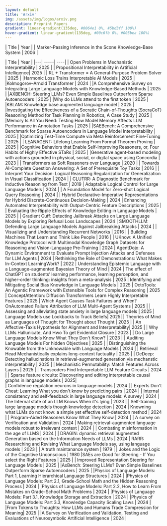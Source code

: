 ```yaml
---
layout: default
title: 'Arxiv'
img: /assets/img/logos/arxiv.png
description: Preprint Papers
gradient: linear-gradient(135deg, #0064e1 0%, #5bd3ff 100%)
hover-gradient: linear-gradient(135deg, #00c6fb 0%, #005bea 100%)
---
```


| Title | Year | 
| Marker-Passing Inference in the Scone Knowledge-Base System |  2006 | 



| Title | Year | 
|---| -----| ----| 
| Open Problems in Mechanistic Interpretability | 2025 | 
|  Propositional Interpretability in Artificial Intelligence| 2025 | 
| RL + Transformer = A General-Purpose Problem Solver | 2025 | 
|Harmonic Loss Trains Interpretable AI Models | 2025 | 
|Kolmogorov–Arnold Transformer | 2024 | 
|A Comprehensive Survey on Integrating Large Language Models with Knowledge-Based Methods |  2025 | 
|AXBENCH: Steering LLMs? Even Simple Baselines Outperform Sparse Autoencoders | 2025 | 
|Why do LLMs attend to the first token | 2025 | 
|KBLAM: Knowledge base augmented language model | 2025 |
|Investigating the Effectiveness of a Socratic Chain-of-Thoughts (SocraCoT) Reasoning Method for Task Planning in Robotics, A Case Study | 2025 | 
|Memory Is All You Need: Testing How Model Memory Affects LLM Performance in Annotation Tasks  | 2025 | 
|SAEBench: A Comprehensive Benchmark for Sparse Autoencoders in Language Model Interpretability | 2025 | 
|Optimizing Test-Time Compute via Meta Reinforcement Fine-Tuning | 2025 |
| LEANAGENT: Lifelong Learning From Formal Theorem Proving | 2025 | 
|Cognitive Behaviors that Enable Self-Improving Reasoners, or, Four Habits of Highly Effective STaRs | 2025 |
|Generative agent-based modeling with actions grounded in physical, social, or digital space using Concordia | 2023 |
| Transformers as Soft Reasoners over Language | 2020 |
| Towards AI-Complete Question Answering: A Set of Prerequisite Toy Tasks |  2016  | 
| Interpret Your Decision: Logical Reasoning Regularization for Generalization in Visual Classification | 2024 | 
| CLUTRR: A Diagnostic Benchmark for Inductive Reasoning from Text | 2019
| Adaptable Logical Control for Large Language Models | 2024 | 
| A Foundation Model for Zero-shot Logical Query Reasoning | 2024 | 
|  Hybrid Declarative-Imperative Representations for Hybrid Discrete-Continuous Decision-Making | 2024
| Enhancing Automated Interpretability with Output-Centric Feature Descriptions | 2025 | 
|  Evaluating the Ripple Effects of Knowledge Editing in Language Models | 2025 | 
|  Gradient Cuff: Detecting Jailbreak Attacks on Large Language Models by Exploring Refusal Loss Landscapes | 2024
|  SMOOTHLLM: Defending Large Language Models Against Jailbreaking Attacks | 2024 | 
| Visualizing and Understanding Recurrent Networks | 2016 | 
| Building Machines That Learn and Think Like People |  2016 | 
| UKnow: A Unified Knowledge Protocol with Multimodal Knowledge Graph Datasets for Reasoning and Vision-Language Pre-Training | 2024
|  AgentDojo: A Dynamic Environment to Evaluate Prompt Injection Attacks and Defenses for LLM Agents | 2024
|  Rethinking the Role of Demonstrations: What Makes In-Context LearningWork? | 2022 
| Understanding Epistemic Language with a Language-augmented Bayesian Theory of Mind |  2024
|  The effect of ChatGPT on students’ learning performance, learning perception, and higher-order thinking: insights from a meta-analysis | 2025 
|  Identifying and Mitigating Social Bias Knowledge in Language Models | 2025
|  OctoTools: An Agentic Framework with Extensible Tools for Complex Reasoning | 2025 
|  ConceptAttention: Diffusion Transformers Learn Highly Interpretable Features | 2025 
|  Which Agent Causes Task Failures and When? OnAutomated Failure Attribution of LLM Multi-Agent Systems | 2025 |
|  Assessing and alleviating state anxiety in large language models | 2025
| Language Models use Lookbacks to Track Beliefs| 2025|
|  Theories of Mind as Languages of Thought for Thought about Thought | 2025 | 
| An Affective-Taxis Hypothesis for Alignment and Interpretability| 2025 | 
|  Why LLMs Hallunicate, And Hwo To get Evidential Closure |  2023 | 
|  Do Large Language Models Know What They Don't Know? | 2023 |
|  Auditing Language Models For hidden Objectives |  2025 | 
|  Distinguishing the Knowable from the Unknowable with Language Models | 2024 | 
|  Retrieval Head Mechanistically explains long-context factuality | 2025 | 
|  DeDeep: Detecting hallucinations in retrieval-augmented generation via mechanstic interpretability | 2025 | 
|   Mechanistic Permutability: Match Features Across Layers | 2025 | 
|  Transcoders Find Interpretable LLM Feature Circuits | 2024 | 
|  Sparse feature circuits: Discovering and editing interpretable causal graphs in langauge models | 2025|  
|   Confidence regulation neurons in language models | 2024 | 
|  Experts Don't Cheat: Learning What you don't know by predicting pairs | 2024 | 
| Internal consistency and self-feedback in large language models: A survey | 2024 
|  The Internal state of an LLM Knows When it's lying | 2023 | 
| Self-training large language models though knowledge detection | 2024 
| Knowning what LLMs do not know: a simple yet effective self-detection method | 2024 |
| Program-Aided Reasoners Know What They Know | 2024 | 
| A survey on Verification and Validation | 2024 
|  Making retrieval-augmented language models robust to irrelevant context | 2024 |
| Combating misinformation in the age of LLMS | 2024 | 
| DRAGIN: dynamic retrieval augmented Generation based on the Information Needs of LLMs |  2024
| RARR: Researching and Revising What Language Models say, using language models | 2023 | 
| A truth maintanance system | 1979 | 
|  Jokes and the Logic of the Cognitive Unconscious | 1980 
|SAEs are Good for Steering - If You select the Right Features | 2025 | 
| Improved Representation Steering for Language Models | 2025 | 
|AxBench: Steering LLMs? Even Simple Baselines Outperform Sparse Autoencoders | 2025 | 
|Physics of Language Models: Part 1, Learning Hierarchical Language Structures | 2024 | 
|Physics of Language Models: Part 2.1, Grade-School Math and the Hidden Reasoning Process | 2024 | 
|Physics of Language Models: Part 2.2, How to Learn From Mistakes on Grade-School Math Problems | 2024 | 
|Physics of Language Models: Part 3.1, Knowledge Storage and Extraction | 2024 |
|Physics of Language Models: Part 3.3, Knowledge Capacity Scaling Laws | 2024 |
|From Tokens to Thoughts: How LLMs and Humans Trade Compression for Meaning| 2025 | 
|A Survey on Verification and Validation, Testing and Evaluations of Neurosymbolic Artificial Intelligence  | 2024 | 

